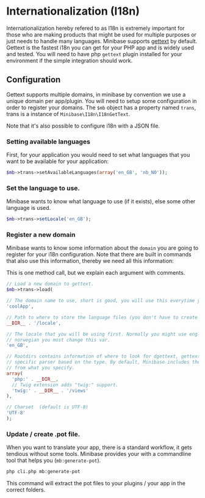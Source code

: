 # Internationalization (I18n)

Internationalization hereby refered to as I18n is extremely important for those who are making products that might be used for multiple purposes or just needs to handle many languages. Minibase supports [gettext](http://php.net/gettext) by default. Gettext is the fastest i18n you can get for your PHP app and is widely used and tested. You will need to have php `gettext` plugin installed for your environment if the simple integration should work.


## Configuration

Gettext supports multiple domains, in minibase by convention we use a unique domain per app/plugin. You will need to setup some configuration in order to register your domains. The `$mb` object has a property named `trans`, trans is a instance of `Minibase\I18n\I18nGetText`. 

Note that it's also possible to configure i18n with a JSON file.


### Setting available languages

First, for your application you would need to set what languages that you want to be available for your application:

```php
$mb->trans->setAvailableLanguages(array('en_GB', 'nb_NO'));
```

### Set the language to use.

Minibase wants to know what language to use (if it exists), else some other language is used.

```php
$mb->trans->setLocale('en_GB');
```

### Register a new domain

Minibase wants to know some information about the `domain` you are going to register for your i18n configuration. Note that there are built in commands that also use this information, thereby we need all this information:


This is one method call, but we explain each argument with comments.

```php
// Load a new domain to gettext.
$mb->trans->load(

// The domain name to use, short is good, you will use this everytime you need to get a lang var.
'coolApp',

// Path to where to store the language files (you don't have to create the language files yourself.)
__DIR__ . '/locale', 

// The locale that you will be using first. Normally you might use english, but if you create your app in forexample
// norwegian you must change this var.
'en_GB',

// Rootdirs contains information of where to look for dgettext, gettext etc functions. It uses a type:path to use a
// specific parser based on the type. By default, Minibase includes the "php" parser. The parser will find files recursivly
// from what you specify.
array(
  'php:' . __DIR__, 
  // Twig extension adds "twig:" support.
  'twig:' . __DIR__ . '/views'
),

// Charset  (default is UTF-8)
'UTF-8'
);
```


### Update / create .pot file.

When you want to translate your app, there is a standard workflow, it gets tendious without some tools. Minibase provides your with a commandline tool that helps you (`mb:generate-pot`).

```bash
php cli.php mb:generate-pot
```

This command will extract the pot files to your plugins / your app in the correct folders.






